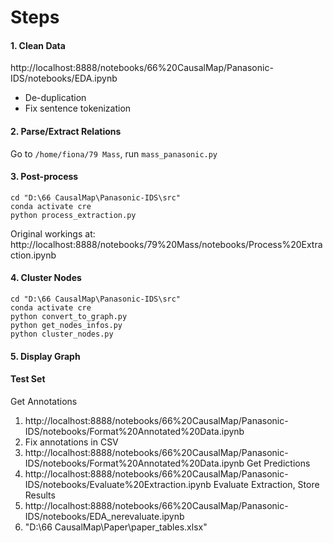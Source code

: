 # Steps

#### 1. Clean Data
http://localhost:8888/notebooks/66%20CausalMap/Panasonic-IDS/notebooks/EDA.ipynb
* De-duplication
* Fix sentence tokenization

#### 2. Parse/Extract Relations
Go to `/home/fiona/79 Mass`, run `mass_panasonic.py`

#### 3. Post-process
```
cd "D:\66 CausalMap\Panasonic-IDS\src"
conda activate cre
python process_extraction.py
```
Original workings at:
http://localhost:8888/notebooks/79%20Mass/notebooks/Process%20Extraction.ipynb

#### 4. Cluster Nodes
```
cd "D:\66 CausalMap\Panasonic-IDS\src"
conda activate cre
python convert_to_graph.py
python get_nodes_infos.py
python cluster_nodes.py
```

#### 5. Display Graph



#### Test Set
Get Annotations
1. http://localhost:8888/notebooks/66%20CausalMap/Panasonic-IDS/notebooks/Format%20Annotated%20Data.ipynb
2. Fix annotations in CSV
3. http://localhost:8888/notebooks/66%20CausalMap/Panasonic-IDS/notebooks/Format%20Annotated%20Data.ipynb
Get Predictions
4. http://localhost:8888/notebooks/66%20CausalMap/Panasonic-IDS/notebooks/Evaluate%20Extraction.ipynb
Evaluate Extraction, Store Results
5. http://localhost:8888/notebooks/66%20CausalMap/Panasonic-IDS/notebooks/EDA_nerevaluate.ipynb
6. "D:\66 CausalMap\Paper\paper_tables.xlsx"